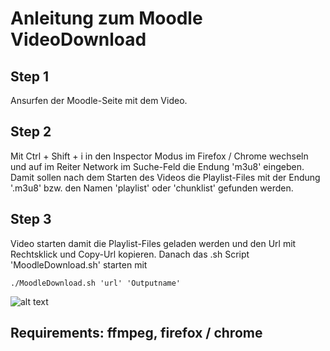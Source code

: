 # Anleitung zum Moodle VideoDownload

## Step 1
Ansurfen der Moodle-Seite mit dem Video.

## Step 2
Mit Ctrl + Shift + i in den Inspector Modus im Firefox / Chrome wechseln und auf im Reiter Network im Suche-Feld die Endung 'm3u8' eingeben. Damit sollen nach dem Starten des Videos die Playlist-Files mit der Endung '.m3u8' bzw. den Namen 'playlist' oder 'chunklist' gefunden werden.

## Step 3
Video starten damit die Playlist-Files geladen werden und den Url mit Rechtsklick und Copy-Url kopieren. Danach das .sh Script 'MoodleDownload.sh' starten mit

    ./MoodleDownload.sh 'url' 'Outputname'


![alt text](https://user-images.githubusercontent.com/21077042/55534879-ca9f0800-56b5-11e9-9368-5c57d7b5eb67.png)

## Requirements: ffmpeg, firefox / chrome
